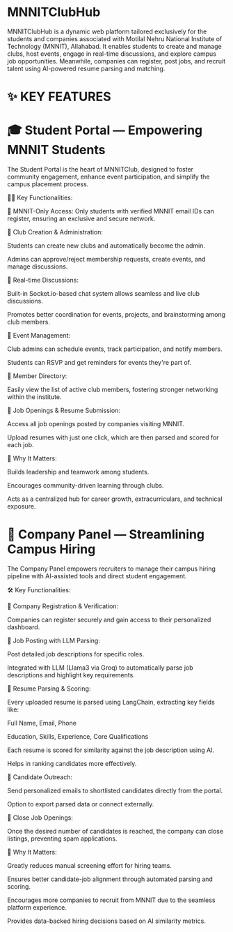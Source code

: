 # MNNITClubHub

MNNITClubHub is a dynamic web platform tailored exclusively for the students and companies associated with Motilal Nehru National Institute of Technology (MNNIT), Allahabad. It enables students to create and manage clubs, host events, engage in real-time discussions, and explore campus job opportunities. Meanwhile, companies can register, post jobs, and recruit talent using AI-powered resume parsing and matching.

# ✨ KEY FEATURES

# 🎓 Student Portal — Empowering MNNIT Students

The Student Portal is the heart of MNNITClub, designed to foster community engagement, enhance event participation, and simplify the campus placement process.

🧑‍💻 Key Functionalities:

🔐 MNNIT-Only Access: Only students with verified MNNIT email IDs can register, ensuring an exclusive and secure network.

🏢 Club Creation & Administration:

Students can create new clubs and automatically become the admin.

Admins can approve/reject membership requests, create events, and manage discussions.

💬 Real-time Discussions:

Built-in Socket.io-based chat system allows seamless and live club discussions.

Promotes better coordination for events, projects, and brainstorming among club members.

📅 Event Management:

Club admins can schedule events, track participation, and notify members.

Students can RSVP and get reminders for events they're part of.

👥 Member Directory:

Easily view the list of active club members, fostering stronger networking within the institute.

💼 Job Openings & Resume Submission:

Access all job openings posted by companies visiting MNNIT.

Upload resumes with just one click, which are then parsed and scored for each job.

🎯 Why It Matters:

Builds leadership and teamwork among students.

Encourages community-driven learning through clubs.

Acts as a centralized hub for career growth, extracurriculars, and technical exposure.

# 🏢 Company Panel — Streamlining Campus Hiring

The Company Panel empowers recruiters to manage their campus hiring pipeline with AI-assisted tools and direct student engagement.

🛠 Key Functionalities:

📝 Company Registration & Verification:

Companies can register securely and gain access to their personalized dashboard.

💼 Job Posting with LLM Parsing:

Post detailed job descriptions for specific roles.

Integrated with LLM (Llama3 via Groq) to automatically parse job descriptions and highlight key requirements.

📄 Resume Parsing & Scoring:

Every uploaded resume is parsed using LangChain, extracting key fields like:

Full Name, Email, Phone

Education, Skills, Experience, Core Qualifications

Each resume is scored for similarity against the job description using AI.

Helps in ranking candidates more effectively.

📧 Candidate Outreach:

Send personalized emails to shortlisted candidates directly from the portal.

Option to export parsed data or connect externally.

🚫 Close Job Openings:

Once the desired number of candidates is reached, the company can close listings, preventing spam applications.

🎯 Why It Matters:

Greatly reduces manual screening effort for hiring teams.

Ensures better candidate-job alignment through automated parsing and scoring.

Encourages more companies to recruit from MNNIT due to the seamless platform experience.

Provides data-backed hiring decisions based on AI similarity metrics.

